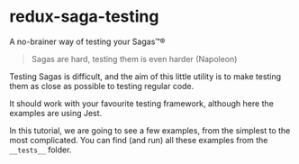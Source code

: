# redux-saga-testing
A no-brainer way of testing your Sagas™®

> Sagas are hard, testing them is even harder
> (Napoleon)

Testing Sagas is difficult, and the aim of this little utility is to make testing them as close as possible to testing regular code.

It should work with your favourite testing framework, although here the examples are using Jest.

In this tutorial, we are going to see a few examples, from the simplest to the most complicated. You can find (and run) all these examples from the `__tests__` folder.

